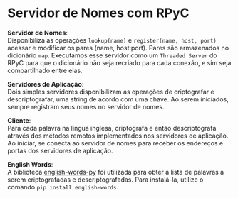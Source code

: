 # Servidor de Nomes com RPyC

**Servidor de Nomes**:  
Disponibiliza as operações ```lookup(name)``` e ```register(name, host, port)``` acessar e modificar os pares (name, host:port).
Pares são armazenados no dicionário ```map```.
Executamos esse servidor como um ```Threaded Server``` do RPyC para que o dicionário não seja recriado para cada conexão, e sim seja compartilhado entre elas.

**Servidores de Aplicação**:  
Dois simples servidores disponibilizam as operações de criptografar e descriptografar, uma string de acordo com uma chave. Ao serem iniciados, sempre registram seus nomes no servidor de nomes.

**Cliente**:  
Para cada palavra na língua inglesa, criptografa e então descriptografa através dos métodos remotos implementados nos servidores de aplicação.
Ao iniciar, se conecta ao servidor de nomes para receber os endereços e portas dos servidores de aplicação.

**English Words**:  
A biblioteca [english-words-py](https://github.com/mwiens91/english-words-py) foi utilizada para obter a lista de palavras a serem criptografadas e descriptografadas.
Para instalá-la, utilize o comando ```pip install english-words```.
